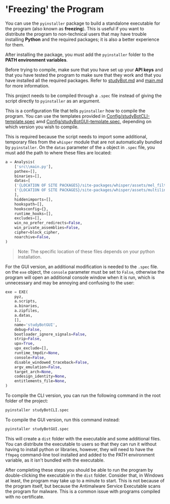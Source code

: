 # 'Freezing' the Program

You can use the `pyinstaller` package to build a standalone executable for the program (also known as **freezing**). This is useful if you want to distribute the program to non-technical users that may have trouble installing **Python** and the required packages; it is also a better experience for them.

After installing the package, you must add the `pyinstaller` folder to the **PATH environment variables**.

Before trying to compile, make sure that you have set up your **API keys** and that you have tested the program to make sure that they work and that you have installed all the required packages. Refer to [studyBot.md](studyBot.md) and [main.md](main.md) for more information.

This project needs to be compiled through a `.spec` file instead of giving the script directly to `pyinstaller` as an argument.

This is a configuration file that tells `pyinstaller` how to compile the program. You can use the templates provided in [Config/studyBotCLI-template.spec](../Config/studyBotCLI-template.spec) amd [Config/studyBotGUI-template.spec](../Config/studyBotGUI-template.spec), depending on which version you wish to compile.

This is required because the script needs to import some additional, temporary files from the `whisper` module that are not automatically bundled by `pyinstaller`. On the `datas` parameter of the `a` object in `.spec` file, you must add the path to where these files are located:

```python
a = Analysis(
    ['src\\main.py'],
    pathex=[],
    binaries=[],
    datas=[
    ('{LOCATION OF SITE PACKAGES}/site-packages/whisper/assets/mel_filters.npz', 'whisper/assets'),
    ('{LOCATION OF SITE PACKAGES}/site-packages/whisper/assets/multilingual.tiktoken', 'whisper/assets')
    ],
    hiddenimports=[],
    hookspath=[],
    hooksconfig={},
    runtime_hooks=[],
    excludes=[],
    win_no_prefer_redirects=False,
    win_private_assemblies=False,
    cipher=block_cipher,
    noarchive=False,
)
```

>Note: The specific location of these files depends on your python installation.

For the GUI version, an additional modification is needed to the `.spec` file. on the `exe` object, the `console` parameter must be set to `False`, otherwise the program will open an additional console window when it is run, which is unnecessary and may be annoying and confusing to the user:

```python
exe = EXE(
    pyz,
    a.scripts,
    a.binaries,
    a.zipfiles,
    a.datas,
    [],
    name='studyBotGUI',
    debug=False,
    bootloader_ignore_signals=False,
    strip=False,
    upx=True,
    upx_exclude=[],
    runtime_tmpdir=None,
    console=False,
    disable_windowed_traceback=False,
    argv_emulation=False,
    target_arch=None,
    codesign_identity=None,
    entitlements_file=None,
)
```

To compile the CLI version, you can run the following command in the root folder of the project:

```bash
pyinstaller studyBotCLI.spec
```

To compile the GUI version, run this command instead:

```bash
pyinstaller studyBotGUI.spec
```

This will create a `dist` folder with the executable and some additional files. You can distribute the executable to users so that they can run it without having to install python or libraries, however, they will need to have the `ffmpeg` command-line tool installed and added to the PATH environment variable, as it isn't bundled with the executable.

After completing these steps you should be able to run the program by double-clicking the executable in the `dist` folder. Consider that, in Windows at least, the program may take up to a minute to start. This is not because of the program itself, but because the Antimalware Service Executable scans the program for malware. This is a common issue with programs compiled with no certificate.